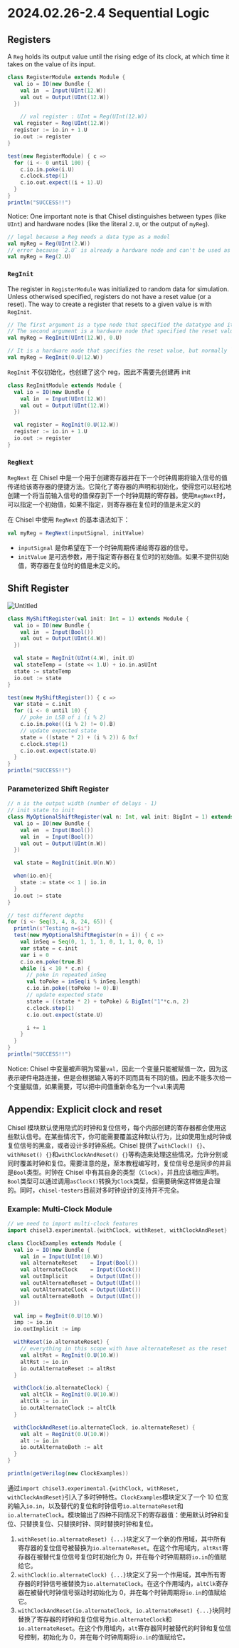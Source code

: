 # 2024.02.26-2.4 Sequential Logic

## Registers

A `Reg` holds its output value until the rising edge of its clock, at which time it takes on the value of its input.

```scala
class RegisterModule extends Module {
  val io = IO(new Bundle {
    val in  = Input(UInt(12.W))
    val out = Output(UInt(12.W))
  })

	// val register : UInt = Reg(UInt(12.W))
  val register = Reg(UInt(12.W))
  register := io.in + 1.U
  io.out := register
}

test(new RegisterModule) { c =>
  for (i <- 0 until 100) {
    c.io.in.poke(i.U)
    c.clock.step(1)
    c.io.out.expect((i + 1).U)
  }
}
println("SUCCESS!!")
```

Notice: One important note is that Chisel distinguishes between types (like `UInt`) and hardware nodes (like the literal `2.U`, or the output of `myReg`).

```scala
// legal because a Reg needs a data type as a model
val myReg = Reg(UInt(2.W))
// error because `2.U` is already a hardware node and can't be used as a model
val myReg = Reg(2.U)
```

### `RegInit`

The register in `RegisterModule` was initialized to random data for simulation. Unless otherwised specified, registers do not have a reset value (or a reset). The way to create a register that resets to a given value is with `RegInit`.

```scala
// The first argument is a type node that specified the datatype and its width.
// The second argument is a hardware node that specified the reset value, in this case 0.
val myReg = RegInit(UInt(12.W), 0.U)

// It is a hardware node that specifies the reset value, but normally `0.U`.
val myReg = RegInit(0.U(12.W))
```

`RegInit` 不仅初始化，也创建了这个 reg，因此不需要先创建再 init

```scala
class RegInitModule extends Module {
  val io = IO(new Bundle {
    val in  = Input(UInt(12.W))
    val out = Output(UInt(12.W))
  })

  val register = RegInit(0.U(12.W))
  register := io.in + 1.U
  io.out := register
}
```

### `RegNext`

`RegNext` 在 Chisel 中是一个用于创建寄存器并在下一个时钟周期将输入信号的值传递给该寄存器的便捷方法。它简化了寄存器的声明和初始化，使得您可以轻松地创建一个将当前输入信号的值保存到下一个时钟周期的寄存器。使用`RegNext`时，可以指定一个初始值，如果不指定，则寄存器在复位时的值是未定义的

在 Chisel 中使用 `RegNext` 的基本语法如下：

```scala
val myReg = RegNext(inputSignal, initValue)
```

- `inputSignal` 是你希望在下一个时钟周期传递给寄存器的信号。
- `initValue` 是可选参数，用于指定寄存器在复位时的初始值。如果不提供初始值，寄存器在复位时的值是未定义的。

## Shift Register

![Untitled](./ShiftRegister.svg)

```scala
class MyShiftRegister(val init: Int = 1) extends Module {
  val io = IO(new Bundle {
    val in  = Input(Bool())
    val out = Output(UInt(4.W))
  })

  val state = RegInit(UInt(4.W), init.U)
  val stateTemp = (state << 1.U) + io.in.asUInt
  state := stateTemp
  io.out := state
}

test(new MyShiftRegister()) { c =>
  var state = c.init
  for (i <- 0 until 10) {
    // poke in LSB of i (i % 2)
    c.io.in.poke(((i % 2) != 0).B)
    // update expected state
    state = ((state * 2) + (i % 2)) & 0xf
    c.clock.step(1)
    c.io.out.expect(state.U)
  }
}
println("SUCCESS!!")
```

### Parameterized Shift Register

```scala
// n is the output width (number of delays - 1)
// init state to init
class MyOptionalShiftRegister(val n: Int, val init: BigInt = 1) extends Module {
  val io = IO(new Bundle {
    val en  = Input(Bool())
    val in  = Input(Bool())
    val out = Output(UInt(n.W))
  })

  val state = RegInit(init.U(n.W))

  when(io.en){
    state := state << 1 | io.in
  }
  io.out := state
}

// test different depths
for (i <- Seq(3, 4, 8, 24, 65)) {
  println(s"Testing n=$i")
  test(new MyOptionalShiftRegister(n = i)) { c =>
    val inSeq = Seq(0, 1, 1, 1, 0, 1, 1, 0, 0, 1)
    var state = c.init
    var i = 0
    c.io.en.poke(true.B)
    while (i < 10 * c.n) {
      // poke in repeated inSeq
      val toPoke = inSeq(i % inSeq.length)
      c.io.in.poke((toPoke != 0).B)
      // update expected state
      state = ((state * 2) + toPoke) & BigInt("1"*c.n, 2)
      c.clock.step(1)
      c.io.out.expect(state.U)

      i += 1
    }
  }
}
println("SUCCESS!!")
```

Notice: Chisel 中变量被声明为常量`val`，因此一个变量只能被赋值一次，因为这表示硬件电路连接，但是会根据输入等的不同而具有不同的值。因此不能多次给一个变量赋值，如果需要，可以把中间值重新命名为一个`val`来调用

## Appendix: Explicit clock and reset

Chisel 模块默认使用隐式的时钟和复位信号，每个内部创建的寄存器都会使用这些默认信号。在某些情况下，你可能需要覆盖这种默认行为，比如使用生成时钟或复位信号的黑盒，或者设计多时钟系统。Chisel 提供了`withClock() {}`、`withReset() {}`和`withClockAndReset() {}`等构造来处理这些情况，允许分别或同时覆盖时钟和复位。需要注意的是，至本教程编写时，复位信号总是同步的并且是`Bool`类型。时钟在 Chisel 中有其自身的类型（`Clock`），并且应该相应声明。`Bool`类型可以通过调用`asClock()`转换为`Clock`类型，但需要确保这样做是合理的。同时，`chisel-testers`目前对多时钟设计的支持并不完全。

### Example: Multi-Clock Module

```scala
// we need to import multi-clock features
import chisel3.experimental.{withClock, withReset, withClockAndReset}

class ClockExamples extends Module {
  val io = IO(new Bundle {
    val in = Input(UInt(10.W))
    val alternateReset    = Input(Bool())
    val alternateClock    = Input(Clock())
    val outImplicit       = Output(UInt())
    val outAlternateReset = Output(UInt())
    val outAlternateClock = Output(UInt())
    val outAlternateBoth  = Output(UInt())
  })

  val imp = RegInit(0.U(10.W))
  imp := io.in
  io.outImplicit := imp

  withReset(io.alternateReset) {
    // everything in this scope with have alternateReset as the reset
    val altRst = RegInit(0.U(10.W))
    altRst := io.in
    io.outAlternateReset := altRst
  }

  withClock(io.alternateClock) {
    val altClk = RegInit(0.U(10.W))
    altClk := io.in
    io.outAlternateClock := altClk
  }

  withClockAndReset(io.alternateClock, io.alternateReset) {
    val alt = RegInit(0.U(10.W))
    alt := io.in
    io.outAlternateBoth := alt
  }
}

println(getVerilog(new ClockExamples))
```

通过`import chisel3.experimental.{withClock, withReset, withClockAndReset}`引入了多时钟特性。`ClockExamples`模块定义了一个 10 位宽的输入`io.in`，以及替代的复位和时钟信号`io.alternateReset`和`io.alternateClock`。模块输出了四种不同情况下的寄存器值：使用默认时钟和复位、只替换复位、只替换时钟、同时替换时钟和复位。

1. `withReset(io.alternateReset) {...}`块定义了一个新的作用域，其中所有寄存器的复位信号被替换为`io.alternateReset`。在这个作用域内，`altRst`寄存器在被替代复位信号复位时初始化为 0，并在每个时钟周期将`io.in`的值赋给它。
2. `withClock(io.alternateClock) {...}`块定义了另一个作用域，其中所有寄存器的时钟信号被替换为`io.alternateClock`。在这个作用域内，`altClk`寄存器在被替代时钟信号驱动时初始化为 0，并在每个时钟周期将`io.in`的值赋给它。
3. `withClockAndReset(io.alternateClock, io.alternateReset) {...}`块同时替换了寄存器的时钟和复位信号为`io.alternateClock`和`io.alternateReset`。在这个作用域内，`alt`寄存器同时被替代的时钟和复位信号控制，初始化为 0，并在每个时钟周期将`io.in`的值赋给它。
